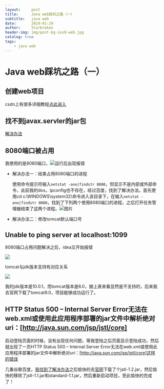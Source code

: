```yaml
---
layout:     post
title:      Java web踩坑之路（一）
subtitle:   java web
date:       2019-01-29
author:     Starbroken
header-img: img/post-bg-ios9-web.jpg
catalog: true
tags:
    - java web
---
```

# Java web踩坑之路（一）

## 创建web项目

csdn上有很多详细教程[点此进入](https://blog.csdn.net/jimbocn/article/details/81942150)

## 找不到javax.servler的jar包

[解决办法](https://blog.csdn.net/q343509740/article/details/79515911)

## 8080端口被占用

我使用的是8080端口，![运行后出现报错](https://cloud-minapp-15476.cloud.ifanrusercontent.com/1goOB2ZF8CTv2sKB.png)

- 解决办法一：结束占用8080端口的进程

  使用命令提示符输入```netstat -ano|findstr 8080```，但显示不是内部或外部命令，此前我的dos，ipconfig也不存在，经过百度，找到了解决办法。首先使用cd c:\WINDOWS\system32\命令进入该目录下，在输入```netstat -ano|findstr 8080```，找到了下列两个使用8080端口的进程，之后打开任务管理器结束了这两个进程。![图片](https://cloud-minapp-15476.cloud.ifanrusercontent.com/1goP2v4iQwvJt1Le.png)

- 解决办法二：修改tomcat默认端口号

## Unable to ping server at localhost:1099

8080端口占用问题解决之后，idea又开始报错

![](https://cloud-minapp-15476.cloud.ifanrusercontent.com/1goP2vhgkDtsviE6.png)

tomcat与jdk版本支持有对应关系

![](https://cloud-minapp-15476.cloud.ifanrusercontent.com/1goP2vb7BJcLtjkI.png)

我的jdk版本是10.0.1，而tomcat版本是6.0，据上表来看显然是不支持的，后来我去官网下载了tomcat9.0，项目能够成功运行了。

## HTTP Status 500 – Internal Server Error无法在web.xml或使用此应用程序部署的jar文件中解析绝对uri：[http://java.sun.com/jsp/jstl/core]

启动登陆页面的时候，没有出现任何问题，等我登陆之后页面显示登陆成功，然后就出现了一页HTTP Status 500 – Internal Server Error无法在web.xml或使用此应用程序部署的jar文件中解析绝对uri：[http://java.sun.com/jsp/jstl/core]这样的错误

几番谷歌百度，[我找到了解决办法](https://blog.csdn.net/cx1110162/article/details/78110277)之后愉快的去[官网](http://www.java2s.com/Code/Jar/j/Downloadjstl12jar.htm)下载了个jstl-1.2.jar，然后愉快的移除了jstl-1.1.jar和standard-1.1.jar，然后重新启动项目，至此愉快的完成了！ 
